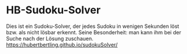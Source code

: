# HB-Sudoku-Solver

Dies ist ein Sudoku-Solver, der jedes Sudoku in wenigen Sekunden löst bzw. als nicht lösbar erkennt.
Seine Besonderheit: man kann ihm bei der Suche nach der Lösung zuschauen.
https://hubertbertling.github.io/sudokuSolver/
